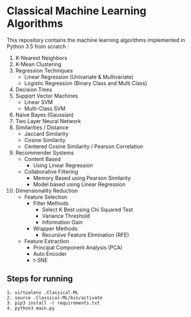 # Classical Machine Learning Algorithms

This repository contains the machine learning algorithms implemented in Python 3.5 from scratch :


1. K-Nearest Neighbors
2. K-Mean Clustering
3. Regression Techniques
    - Linear Regression  (Univariate & Multivariate)
    - Logistic Regression (Binary Class and Multi Class)
4. Decision Trees
5. Support Vector Machines
    - Linear SVM
    - Multi-Class SVM
6. Naive Bayes (Gaussian)
7. Two Layer Neural Network
8. Similarities / Distance
    - Jaccard Similarity
    - Cosine Similarity
    - Centered Cosine Similarity / Pearson Correlation
9.  Recommender Systems
    - Content Based
      - Using Linear Regression
    - Collaborative Filtering
      - Memory Based using Pearson Similarity
      - Model based using Linear Regression
10. Dimensionality Reduction
    - Feature Selection
        - Filter Methods
            - Select K Best using Chi Squared Test
            - Variance Threshold
            - Information Gain
        - Wrapper Methods
            - Recursive Feature Elimination (RFE)
    - Feature Extraction
        - Principal Component Analysis (PCA)
        - Auto Encoder
        - t-SNE


## Steps for running
```
1. virtualenv .Classical-ML
2. source .Classical-ML/bin/activate
3. pip3 install -r requirements.txt
4. python3 main.py
```
